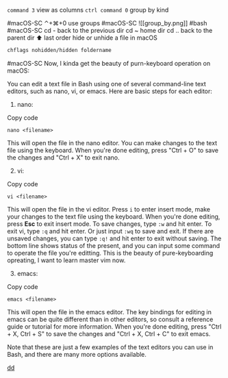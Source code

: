 
`command 3` view as columns
`ctrl command 0` group by kind

#macOS-SC ⌃+⌘+0 use groups
#macOS-SC ![[group_by.png]]
#bash #macOS-SC 
cd - back to the previous dir
cd ~ home dir
cd .. back to the parent dir
⬆️ last order
hide or unhide a file in macOS
```bash
chflags nohidden/hidden foldername
```
#macOS-SC 
Now, I kinda get the beauty of purn-keyboard operation on macOS:

You can edit a text file in Bash using one of several command-line text editors, such as nano, vi, or emacs. Here are basic steps for each editor:

1.  nano:

Copy code

`nano <filename>`

This will open the file in the nano editor. You can make changes to the text file using the keyboard. When you're done editing, press "Ctrl + O" to save the changes and "Ctrl + X" to exit nano.

2.  vi:

Copy code

`vi <filename>`

This will open the file in the vi editor. 
Press `i` to enter insert mode, make your changes to the text file using the keyboard. 
When you're done editing, press **Esc** to exit insert mode. 
To save changes, type `:w` and hit enter. 
To exit vi, type `:q` and hit enter. 
Or just input `:wq` to save and exit.
If there are unsaved changes, you can type `:q!` and hit enter to exit without saving.
The bottom line shows status of the present, and you can input some command to operate the file you're editting.
This is the beauty of pure-keyboarding opreating, I want to learn master vim now.

3.  emacs:

Copy code

`emacs <filename>`

This will open the file in the emacs editor. The key bindings for editing in emacs can be quite different than in other editors, so consult a reference guide or tutorial for more information. When you're done editing, press "Ctrl + X, Ctrl + S" to save the changes and "Ctrl + X, Ctrl + C" to exit emacs.

Note that these are just a few examples of the text editors you can use in Bash, and there are many more options available.

[dd](https://github.com/castlewong/castlewong)